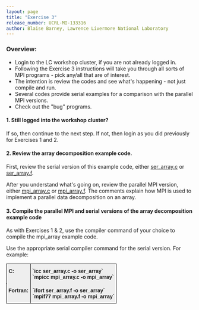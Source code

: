```yaml
---
layout: page
title: "Exercise 3"
release_number: UCRL-MI-133316
author: Blaise Barney, Lawrence Livermore National Laboratory
---
```


### Overview:

- Login to the LC workshop cluster, if you are not already logged in.
- Following the Exercise 3 instructions will take you through all sorts of MPI programs - pick any/all that are of interest.
- The intention is review the codes and see what's happening - not just compile and run.
- Several codes provide serial examples for a comparison with the parallel MPI versions.
- Check out the "bug" programs.

#### 1. Still logged into the workshop cluster?
If so, then continue to the next step. If not, then login as you did previously for Exercises 1 and 2.

#### 2. Review the array decomposition example code.

First, review the serial version of this example code, either [ser_array.c](examples/ser_array.c) or [ser_array.f](examples/ser_array.c).

After you understand what's going on, review the parallel MPI version, either [mpi_array.c](examples/mpi_array.c) or [mpi_array.f](examples/mpi_array.f). The comments explain how MPI is used to implement a parallel data decomposition on an array.

#### 3. Compile the parallel MPI and serial versions of the array decomposition example code
As with Exercises 1 & 2, use the compiler command of your choice to compile the mpi_array example code. 

Use the appropriate serial compiler command for the serial version. For example:

<table style="border-collapse:collapse;border-spacing:0" class="tg"><thead><tr><th style="background-color:#EEE;border-color:black;border-style:solid;border-width:1px;font-family:Arial, sans-serif;font-size:14px;font-weight:bold;overflow:hidden;padding:10px 5px;position:-webkit-sticky;position:sticky;text-align:left;top:-1px;vertical-align:top;will-change:transform;word-break:normal">C:</th><th style="background-color:#EEE;border-color:black;border-style:solid;border-width:1px;font-family:Arial, sans-serif;font-size:14px;font-weight:bold;overflow:hidden;padding:10px 5px;position:-webkit-sticky;position:sticky;text-align:left;top:-1px;vertical-align:top;will-change:transform;word-break:normal"><span style="font-weight:bold;background-color:#EEE">`icc ser_array.c  -o ser_array` </span><br><span style="font-weight:bold;background-color:#EEE">`mpicc mpi_array.c  -o mpi_array` </span></th></tr></thead><tbody><tr><td style="background-color:#EEE;border-color:black;border-style:solid;border-width:1px;font-family:Arial, sans-serif;font-size:14px;font-weight:bold;overflow:hidden;padding:10px 5px;text-align:left;vertical-align:top;word-break:normal">Fortran:</td><td style="background-color:#EEE;border-color:black;border-style:solid;border-width:1px;font-family:Arial, sans-serif;font-size:14px;font-weight:bold;overflow:hidden;padding:10px 5px;text-align:left;vertical-align:top;word-break:normal"><span style="font-weight:bold;background-color:#EEE">`ifort ser_array.f -o ser_array` </span><br><span style="font-weight:bold;background-color:#EEE">`mpif77 mpi_array.f -o mpi_array`</span></td></tr></tbody></table>

